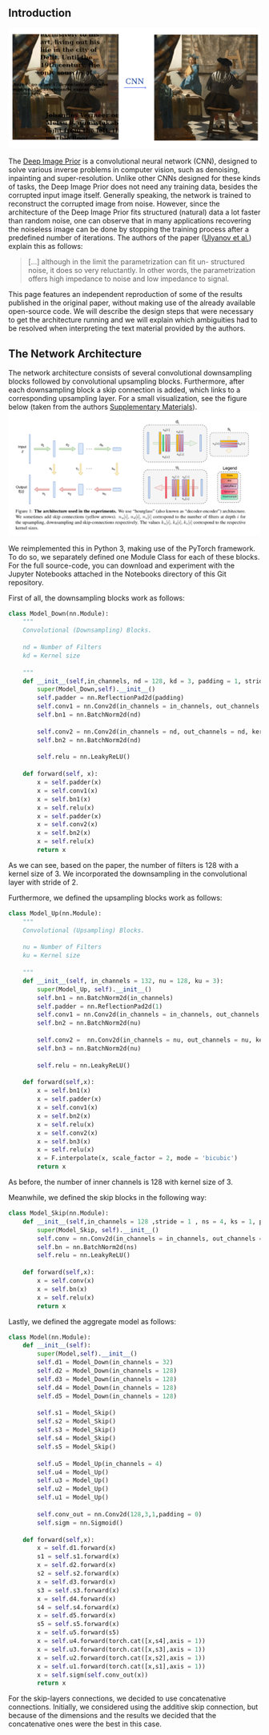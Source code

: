 ## Introduction

![](imagepriortitle.png)

The [Deep Image Prior](https://en.wikipedia.org/wiki/Deep_Image_Prior) is a convolutional neural network (CNN), designed to solve
various inverse problems in computer vision, such as denoising, inpainting and super-resolution. Unlike other CNNs designed for these kinds of tasks, the Deep Image Prior does not need any training data, besides the corrupted input image itself. Generally speaking, the network is trained to reconstruct the corrupted image from noise. However, since the architecture of the Deep Image Prior fits structured (natural) data a lot faster than random noise, one can observe that in many applications recovering the noiseless image can be done by stopping the training process after a predefined number of iterations. The authors of the paper ([Ulyanov et al.](https://arxiv.org/abs/1711.10925)) explain this as follows:

> [...] although in the limit the parametrization can fit un-
structured noise, it does so very reluctantly. In other words,
the parametrization offers high impedance to noise and low
impedance to signal.

This page features an independent reproduction of some of the results published in the original paper, without making use of the already available open-source code. We will describe the design steps that were necessary to get the architecture running and we will explain which ambiguities had to be resolved when interpreting the text material provided by the authors.

## The Network Architecture
The network architecture consists of several convolutional downsampling blocks followed by convolutional upsampling blocks. Furthermore, after each downsampling block a skip connection is added, which links to a corresponding upsampling layer. For a small visualization, see the figure below (taken from the authors [Supplementary Materials](https://box.skoltech.ru/index.php/s/ib52BOoV58ztuPM#pdfviewer)).
![](Data/Visualization/architecture.png)

We reimplemented this in Python 3, making use of the PyTorch framework. To do so, we separately defined one Module Class for each of these blocks. For the full source-code, you can download and experiment with the Jupyter Notebooks attached in the Notebooks directory of this Git repository.

First of all, the downsampling blocks work as follows: 

```python
class Model_Down(nn.Module):
    """
    Convolutional (Downsampling) Blocks.

    nd = Number of Filters
    kd = Kernel size

    """
    def __init__(self,in_channels, nd = 128, kd = 3, padding = 1, stride = 2):
        super(Model_Down,self).__init__()
        self.padder = nn.ReflectionPad2d(padding)
        self.conv1 = nn.Conv2d(in_channels = in_channels, out_channels = nd, kernel_size = kd, stride = stride)
        self.bn1 = nn.BatchNorm2d(nd)

        self.conv2 = nn.Conv2d(in_channels = nd, out_channels = nd, kernel_size = kd, stride = 1)
        self.bn2 = nn.BatchNorm2d(nd)

        self.relu = nn.LeakyReLU()

    def forward(self, x):
        x = self.padder(x)
        x = self.conv1(x)
        x = self.bn1(x)
        x = self.relu(x)
        x = self.padder(x)
        x = self.conv2(x)
        x = self.bn2(x)
        x = self.relu(x)
        return x

```
As we can see, based on the paper, the number of filters is 128 with a kernel size of 3. We incorporated the downsampling in the convolutional layer with stride of 2.

Furthermore, we defined the upsampling blocks work as follows:
```python
class Model_Up(nn.Module):
    """
    Convolutional (Upsampling) Blocks.

    nu = Number of Filters
    ku = Kernel size

    """
    def __init__(self, in_channels = 132, nu = 128, ku = 3):
        super(Model_Up, self).__init__()
        self.bn1 = nn.BatchNorm2d(in_channels)
        self.padder = nn.ReflectionPad2d(1)
        self.conv1 = nn.Conv2d(in_channels = in_channels, out_channels = nu, kernel_size = ku, stride = 1, padding = 0)
        self.bn2 = nn.BatchNorm2d(nu)

        self.conv2 =  nn.Conv2d(in_channels = nu, out_channels = nu, kernel_size = 1, stride = 1, padding = 0)
        self.bn3 = nn.BatchNorm2d(nu)

        self.relu = nn.LeakyReLU()

    def forward(self,x):
        x = self.bn1(x)
        x = self.padder(x)
        x = self.conv1(x)
        x = self.bn2(x)
        x = self.relu(x)
        x = self.conv2(x)
        x = self.bn3(x)
        x = self.relu(x)
        x = F.interpolate(x, scale_factor = 2, mode = 'bicubic')
        return x

```
As before, the number of inner channels is 128 with kernel size of 3. 

Meanwhile, we defined the skip blocks in the following way:
```python
class Model_Skip(nn.Module):
    def __init__(self,in_channels = 128 ,stride = 1 , ns = 4, ks = 1, padding = 0):
        super(Model_Skip, self).__init__()
        self.conv = nn.Conv2d(in_channels = in_channels, out_channels = ns, kernel_size = ks, stride = stride, padding = padding)
        self.bn = nn.BatchNorm2d(ns)
        self.relu = nn.LeakyReLU()

    def forward(self,x):
        x = self.conv(x)
        x = self.bn(x)
        x = self.relu(x)
        return x
```

Lastly, we defined the aggregate model as follows:
```python
class Model(nn.Module):
    def __init__(self):
        super(Model,self).__init__()
        self.d1 = Model_Down(in_channels = 32)
        self.d2 = Model_Down(in_channels = 128)
        self.d3 = Model_Down(in_channels = 128)
        self.d4 = Model_Down(in_channels = 128)
        self.d5 = Model_Down(in_channels = 128)

        self.s1 = Model_Skip()
        self.s2 = Model_Skip()
        self.s3 = Model_Skip()
        self.s4 = Model_Skip()
        self.s5 = Model_Skip()

        self.u5 = Model_Up(in_channels = 4)
        self.u4 = Model_Up()
        self.u3 = Model_Up()
        self.u2 = Model_Up()
        self.u1 = Model_Up()

        self.conv_out = nn.Conv2d(128,3,1,padding = 0)
        self.sigm = nn.Sigmoid()

    def forward(self,x):
        x = self.d1.forward(x)
        s1 = self.s1.forward(x)
        x = self.d2.forward(x)
        s2 = self.s2.forward(x)
        x = self.d3.forward(x)
        s3 = self.s3.forward(x)
        x = self.d4.forward(x)
        s4 = self.s4.forward(x)
        x = self.d5.forward(x)
        s5 = self.s5.forward(x)
        x = self.u5.forward(s5)
        x = self.u4.forward(torch.cat([x,s4],axis = 1))
        x = self.u3.forward(torch.cat([x,s3],axis = 1))
        x = self.u2.forward(torch.cat([x,s2],axis = 1))
        x = self.u1.forward(torch.cat([x,s1],axis = 1))
        x = self.sigm(self.conv_out(x))
        return x
```
For the skip-layers connections, we decided to use concatenative connections. Initially, we considered using the additive skip connection, but because of the dimensions and the results we decided that the concatenative ones were the best in this case.



